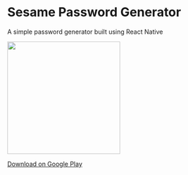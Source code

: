 # Sesame Password Generator
A simple password generator built using React Native

<img src="https://lh3.googleusercontent.com/cRHY3Sd0sjbfUwfvoeXlph-vZfFDvGBoZEIIrD3oDO77HbbxqRZfltU4K8LS71A4hQ=w1920-h933-rw" width="256">

<a href="https://play.google.com/store/apps/details?id=com.sesamepasswordgenerator">Download on Google Play</a>
